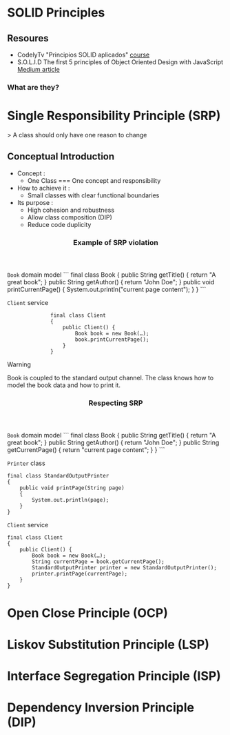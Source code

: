   # SOLID Principles

## Resoures
- CodelyTv "Principios SOLID aplicados" [course](https://pro.codely.com/library/principios-solid-aplicados-36875/77070/path/?path_id=7379060)
- S.O.L.I.D The first 5 principles of Object Oriented Design with JavaScript [Medium article](https://medium.com/@cramirez92/s-o-l-i-d-the-first-5-priciples-of-object-oriented-design-with-javascript-790f6ac9b9fa)

### What are they?

# Single Responsibility Principle (SRP)

  <section>
      <article>
        > A class should only have one reason to change   
          <h2>Conceptual Introduction</h2>
          <ul>
            <li> Concept : 
              <ul>
                  <li>One Class === One concept and responsibility</li>
              </ul>
            </li>
            <li> How to achieve it : 
              <ul>
                  <li>Small classes with clear functional boundaries</li>
              </ul>
            </li>
             <li> Its purpose : 
              <ul>
                  <li>High cohesion and robustness</li>
                 <li>Allow class composition (DIP)</li>
                 <li>Reduce code duplicity</li>
              </ul>
            </li>
          </ul>
      </article>
    </section>
    <section>
      <article>
        <header>
            <h3>Example of SRP violation</h3>
        </header>
         </article>
    </section>
<code>Book</code> domain model
```
              final class Book
              {
                  public String getTitle()
                  {
                      return "A great book";
                  }
                  public String getAuthor()
                  {
                      return "John Doe";
                  }
                  public void printCurrentPage()
                  { 
                      System.out.println("current page content");
                  }
              }
  ```
         
<code>Client</code> service
```
              final class Client
              {
                  public Client() {
                      Book book = new Book(…);
                      book.printCurrentPage();
                  }
              }
```

>[!WARNING]
>Book is coupled to the standard output channel. The class knows how to model the book data and how to print it. 
          
  <section>
      <article>
        <header>
            <h3>Respecting SRP</h3>
        </header>
         </article>
    </section>
<code>Book</code> domain model
```
              final class Book
              {
                  public String getTitle()
                  {
                      return "A great book";
                  }
                  public String getAuthor()
                  {
                      return "John Doe";
                  }
                     public String getCurrentPage()
                    {
                        return "current page content";
                    }
              }
  ```


<code>Printer</code> class
```
final class StandardOutputPrinter
{
    public void printPage(String page)
    {
        System.out.println(page);
    }
}
``` 
      
<code>Client</code> service
```
final class Client
{
    public Client() {
        Book book = new Book(…);
        String currentPage = book.getCurrentPage();
        StandardOutputPrinter printer = new StandardOutputPrinter();
        printer.printPage(currentPage);
    }
}
```      
       

# Open Close Principle (OCP)
# Liskov Substitution Principle (LSP)
# Interface Segregation Principle (ISP)
# Dependency Inversion Principle (DIP)
